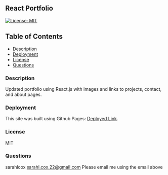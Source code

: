 ## React Portfolio
  [![License: MIT](https://img.shields.io/badge/License-MIT-yellow.svg)](https://opensource.org/licenses/MIT)
  ## Table of Contents
  * [ Description ](#description)
  * [ Deployment ](#deployment)
  * [ License ](#license)
  * [ Questions ](#questions)

### Description
Updated portfolio using React.js with images and links to projects, contact, and about pages. 

### Deployment
This site was built using Github Pages: [Deployed Link](https://sarahlcox.github.io/sarah-cox-barkley-portfolio/).

### License
MIT

### Questions
sarahlcox
sarahl.cox.22@gmail.com
Please email me using the email above
